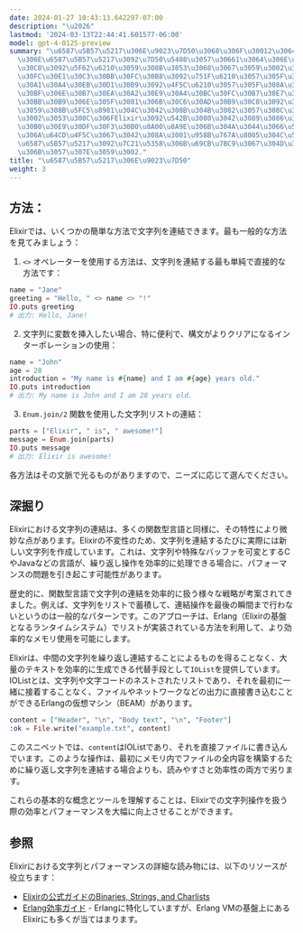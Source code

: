 ```yaml
---
date: 2024-01-27 10:43:13.642297-07:00
description: "\u2026"
lastmod: '2024-03-13T22:44:41.601577-06:00'
model: gpt-4-0125-preview
summary: "\u6587\u5B57\u5217\u306E\u9023\u7D50\u3068\u306F\u30012\u3064\u4EE5\u4E0A\
  \u306E\u6587\u5B57\u5217\u3092\u7D50\u5408\u3057\u30661\u3064\u306E\u30C6\u30AD\u30B9\
  \u30C8\u3092\u5F62\u6210\u3059\u308B\u3053\u3068\u3067\u3059\u3002\u30E6\u30FC\u30B6\
  \u30FC\u30E1\u30C3\u30BB\u30FC\u30B8\u3092\u751F\u6210\u3057\u305F\u308A\u3001\u30D5\
  \u30A1\u30A4\u30EB\u30D1\u30B9\u3092\u4F5C\u6210\u3057\u305F\u308A\u3001\u30C7\u30FC\
  \u30BF\u306E\u30B7\u30EA\u30A2\u30E9\u30A4\u30BC\u30FC\u30B7\u30E7\u30F3\u30D7\u30ED\
  \u30BB\u30B9\u306E\u305F\u3081\u306B\u30C6\u30AD\u30B9\u30C8\u3092\u30DE\u30FC\u30B8\
  \u3059\u308B\u5FC5\u8981\u304C\u3042\u308B\u304B\u3082\u3057\u308C\u307E\u305B\u3093\
  \u3002\u3053\u308C\u306FElixir\u3092\u542B\u3080\u3042\u3089\u3086\u308B\u30D7\u30ED\
  \u30B0\u30E9\u30DF\u30F3\u30B0\u8A00\u8A9E\u306B\u304A\u3044\u3066\u57FA\u672C\u7684\
  \u306A\u64CD\u4F5C\u3067\u3042\u308A\u3001\u958B\u767A\u8005\u304C\u52D5\u7684\u306A\
  \u6587\u5B57\u5217\u3092\u7C21\u5358\u306B\u69CB\u7BC9\u3067\u304D\u308B\u3088\u3046\
  \u306B\u3057\u307E\u3059\u3002."
title: "\u6587\u5B57\u5217\u306E\u9023\u7D50"
weight: 3
---
```


## 方法：
Elixirでは、いくつかの簡単な方法で文字列を連結できます。最も一般的な方法を見てみましょう：

1. `<>` オペレーターを使用する方法は、文字列を連結する最も単純で直接的な方法です：

```elixir
name = "Jane"
greeting = "Hello, " <> name <> "!"
IO.puts greeting
# 出力: Hello, Jane!
```

2. 文字列に変数を挿入したい場合、特に便利で、構文がよりクリアになるインターポレーションの使用：

```elixir
name = "John"
age = 28
introduction = "My name is #{name} and I am #{age} years old."
IO.puts introduction
# 出力: My name is John and I am 28 years old.
```

3. `Enum.join/2` 関数を使用した文字列リストの連結：

```elixir
parts = ["Elixir", " is", " awesome!"]
message = Enum.join(parts)
IO.puts message
# 出力: Elixir is awesome!
```

各方法はその文脈で光るものがありますので、ニーズに応じて選んでください。

## 深掘り
Elixirにおける文字列の連結は、多くの関数型言語と同様に、その特性により微妙な点があります。Elixirの不変性のため、文字列を連結するたびに実際には新しい文字列を作成しています。これは、文字列や特殊なバッファを可変とするCやJavaなどの言語が、繰り返し操作を効率的に処理できる場合に、パフォーマンスの問題を引き起こす可能性があります。

歴史的に、関数型言語で文字列の連結を効率的に扱う様々な戦略が考案されてきました。例えば、文字列をリストで蓄積して、連結操作を最後の瞬間まで行わないというのは一般的なパターンです。このアプローチは、Erlang（Elixirの基盤となるランタイムシステム）でリストが実装されている方法を利用して、より効率的なメモリ使用を可能にします。

Elixirは、中間の文字列を繰り返し連結することによるものを得ることなく、大量のテキストを効率的に生成できる代替手段として`IOList`を提供しています。IOListとは、文字列や文字コードのネストされたリストであり、それを最初に一緒に接着することなく、ファイルやネットワークなどの出力に直接書き込むことができるErlangの仮想マシン（BEAM）があります。

```elixir
content = ["Header", "\n", "Body text", "\n", "Footer"]
:ok = File.write("example.txt", content)
```

このスニペットでは、`content`はIOListであり、それを直接ファイルに書き込んでいます。このような操作は、最初にメモリ内でファイルの全内容を構築するために繰り返し文字列を連結する場合よりも、読みやすさと効率性の両方で劣ります。

これらの基本的な概念とツールを理解することは、Elixirでの文字列操作を扱う際の効率とパフォーマンスを大幅に向上させることができます。

## 参照
Elixirにおける文字列とパフォーマンスの詳細な読み物には、以下のリソースが役立ちます：

- [Elixirの公式ガイドのBinaries, Strings, and Charlists](https://elixir-lang.org/getting-started/binaries-strings-and-char-lists.html)
- [Erlang効率ガイド](http://erlang.org/doc/efficiency_guide/listHandling.html) - Erlangに特化していますが、Erlang VMの基盤上にあるElixirにも多くが当てはまります。
